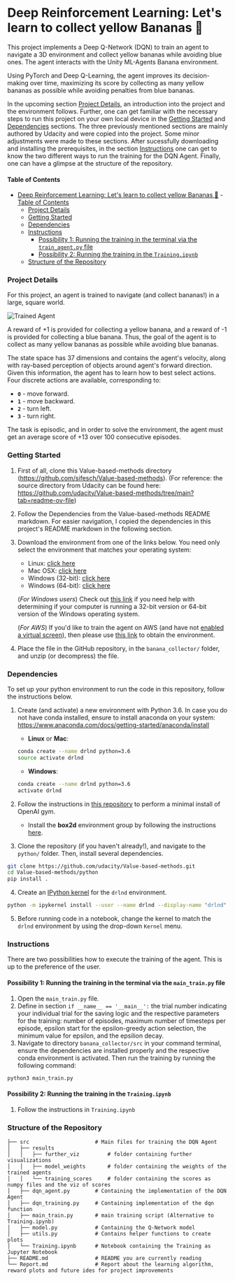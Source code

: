 [//]: # (Image References)

[image1]: https://user-images.githubusercontent.com/10624937/42135619-d90f2f28-7d12-11e8-8823-82b970a54d7e.gif "Trained Agent"


# Deep Reinforcement Learning: Let's learn to collect yellow Bananas 🍌

This project implements a Deep Q-Network (DQN) to train an agent to navigate a 3D environment and collect yellow bananas while avoiding blue ones. The agent interacts with the Unity ML-Agents Banana environment.

Using PyTorch and Deep Q-Learning, the agent improves its decision-making over time, maximizing its score by collecting as many yellow bananas as possible while avoiding penalties from blue bananas. 

In the upcoming section [Project Details](#project-details), an introduction into the project and the environment follows. Further, one can get familiar with the necessary steps to run this project on your own local device in the [Getting Started](#getting-started) and [Dependencies](#dependencies) sections. The three previously mentioned sections are mainly authored by Udacity and were copied into the project. Some minor adjustments were made to these sections. After sucessfully downloading and installing the prerequisites, in the section [Instructions](#instructions) one can get to know the two different ways to run the training for the DQN Agent. Finally, one can have a glimpse at the structure of the repository.

#### Table of Contents

- [Deep Reinforcement Learning: Let's learn to collect yellow Bananas 🍌](#deep-reinforcement-learning-lets-learn-to-collect-yellow-bananas-)
      - [Table of Contents](#table-of-contents)
    - [Project Details](#project-details)
    - [Getting Started](#getting-started)
    - [Dependencies](#dependencies)
    - [Instructions](#instructions)
      - [Possibility 1: Running the training in the terminal via the `train_agent.py` file](#possibility-1-running-the-training-in-the-terminal-via-the-train_agentpy-file)
      - [Possibility 2: Running the training in the `Training.ipynb`](#possibility-2-running-the-training-in-the-trainingipynb)
    - [Structure of the Repository](#structure-of-the-repository)



### Project Details

For this project, an agent is trained to navigate (and collect bananas!) in a large, square world.  

![Trained Agent][image1]

A reward of +1 is provided for collecting a yellow banana, and a reward of -1 is provided for collecting a blue banana.  Thus, the goal of the agent is to collect as many yellow bananas as possible while avoiding blue bananas.  

The state space has 37 dimensions and contains the agent's velocity, along with ray-based perception of objects around agent's forward direction.  Given this information, the agent has to learn how to best select actions.  Four discrete actions are available, corresponding to:
- **`0`** - move forward.
- **`1`** - move backward.
- **`2`** - turn left.
- **`3`** - turn right.

The task is episodic, and in order to solve the environment, the agent must get an average score of +13 over 100 consecutive episodes.

### Getting Started

1. First of all, clone this Value-based-methods directory (https://github.com/sifesch/Value-based-methods). (For reference: the source directory from Udacity can be found here: https://github.com/udacity/Value-based-methods/tree/main?tab=readme-ov-file) 
2. Follow the Dependencies from the Value-based-methods README markdown. For easier navigation, I copied the dependencies in this project's README markdown in the following section.
3. Download the environment from one of the links below.  You need only select the environment that matches your operating system:
    - Linux: [click here](https://s3-us-west-1.amazonaws.com/udacity-drlnd/P1/Banana/Banana_Linux.zip)
    - Mac OSX: [click here](https://s3-us-west-1.amazonaws.com/udacity-drlnd/P1/Banana/Banana.app.zip)
    - Windows (32-bit): [click here](https://s3-us-west-1.amazonaws.com/udacity-drlnd/P1/Banana/Banana_Windows_x86.zip)
    - Windows (64-bit): [click here](https://s3-us-west-1.amazonaws.com/udacity-drlnd/P1/Banana/Banana_Windows_x86_64.zip)
    
    (_For Windows users_) Check out [this link](https://support.microsoft.com/en-us/help/827218/how-to-determine-whether-a-computer-is-running-a-32-bit-version-or-64) if you need help with determining if your computer is running a 32-bit version or 64-bit version of the Windows operating system.

    (_For AWS_) If you'd like to train the agent on AWS (and have not [enabled a virtual screen](https://github.com/Unity-Technologies/ml-agents/blob/master/docs/Training-on-Amazon-Web-Service.md)), then please use [this link](https://s3-us-west-1.amazonaws.com/udacity-drlnd/P1/Banana/Banana_Linux_NoVis.zip) to obtain the environment.

4. Place the file in the GitHub repository, in the `banana_collector/` folder, and unzip (or decompress) the file. 

### Dependencies

To set up your python environment to run the code in this repository, follow the instructions below.

1. Create (and activate) a new environment with Python 3.6. In case you do not have conda installed, ensure to install anaconda on your system: https://www.anaconda.com/docs/getting-started/anaconda/install 

	- __Linux__ or __Mac__: 
	```bash
	conda create --name drlnd python=3.6
	source activate drlnd
	```
	- __Windows__: 
	```bash
	conda create --name drlnd python=3.6 
	activate drlnd
	```
	
2. Follow the instructions in [this repository](https://github.com/openai/gym) to perform a minimal install of OpenAI gym.  
	- Install the **box2d** environment group by following the instructions [here](https://github.com/openai/gym#box2d).
	
3. Clone the repository (if you haven't already!), and navigate to the `python/` folder.  Then, install several dependencies.
```bash
git clone https://github.com/udacity/Value-based-methods.git
cd Value-based-methods/python
pip install .
```

4. Create an [IPython kernel](http://ipython.readthedocs.io/en/stable/install/kernel_install.html) for the `drlnd` environment.  
```bash
python -m ipykernel install --user --name drlnd --display-name "drlnd"
```

5. Before running code in a notebook, change the kernel to match the `drlnd` environment by using the drop-down `Kernel` menu. 

### Instructions

There are two possibilities how to execute the training of the agent. This is up to the preference of the user.

#### Possibility 1: Running the training in the terminal via the `main_train.py` file
1. Open the `main_train.py` file.
2. Define in section `if __name__ == '__main__':` the trial number indicating your individual trial for the saving logic and the respective parameters for the training: number of episodes, maximum number of timesteps per episode, epsilon start for the epsilon-greedy action selection, the minimum value for epsilon, and the epsilion decay.
3. Navigate to directory `banana_collector/src` in your command terminal, ensure the dependencies are installed properly and the respective conda environment is activated. Then run the training by running the following command:
 ```bash
 python3 main_train.py
 ```

#### Possibility 2: Running the training in the `Training.ipynb`
1. Follow the instructions in `Training.ipynb`

### Structure of the Repository

```
├── src                     # Main files for training the DQN Agent
│   ├── results
│   │   ├── further_viz         # folder containing further visualizations
│   │   ├── model_weights       # folder containing the weights of the trained agents
│   │   └── training_scores     # folder containing the scores as numpy files and the viz of scores
│   ├── dqn_agent.py        # Containing the implementation of the DQN Agent
│   ├── dqn_training.py     # Containing implementation of the dqn function
│   ├── main_train.py       # main training script (Alternative to Training.ipynb)
│   ├── model.py            # Containing the Q-Network model
│   ├── utils.py            # Contains helper functions to create plots
│   └── Training.ipynb      # Notebook containing the Training as Jupyter Notebook
├── README.md               # README you are currently reading
└── Report.md               # Report about the learning algorithm, reward plots and future ides for project improvements
```